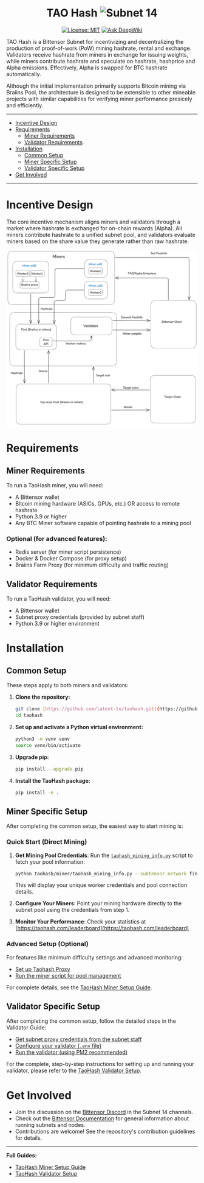 <div align="center">

# **TAO Hash** ![Subnet 14](https://img.shields.io/badge/Subnet-14_%CE%BE-blue)
[![License: MIT](https://img.shields.io/badge/License-MIT-yellow.svg)](https://opensource.org/licenses/MIT)
[![Ask DeepWiki](https://deepwiki.com/badge.svg)](https://deepwiki.com/latent-to/taohash)

</div>

TAO Hash is a Bittensor Subnet for incentivizing and decentralizing the production of proof-of-work (PoW) mining hashrate, rental and exchange. Validators receive hashrate from miners in exchange for issuing weights, while miners contribute hashrate and speculate on hashrate, hashprice and Alpha emissions. Effectively, Alpha is swapped for BTC hashrate automatically.

Although the initial implementation primarily supports Bitcoin mining via Braiins Pool, the architecture is designed to be extensible to other mineable projects with similar capabilities for verifying miner performance presicely and efficiently.

---
- [Incentive Design](#incentive-design)
- [Requirements](#requirements)
  - [Miner Requirements](#miner-requirements)
  - [Validator Requirements](#validator-requirements)
- [Installation](#installation)
  - [Common Setup](#common-setup)
  - [Miner Specific Setup](#miner-specific-setup)
  - [Validator Specific Setup](#validator-specific-setup)
- [Get Involved](#get-involved)
---

# Incentive Design
The core incentive mechanism aligns miners and validators through a market where hashrate is exchanged for on-chain rewards (Alpha). All miners contribute hashrate to a unified subnet pool, and validators evaluate miners based on the share value they generate rather than raw hashrate.

![TAO Hash Diagram](docs/images/incentive-design.png)

# Requirements

## Miner Requirements
To run a TaoHash miner, you will need:
- A Bittensor wallet
- Bitcoin mining hardware (ASICs, GPUs, etc.) OR access to remote hashrate
- Python 3.9 or higher
- Any BTC Miner software capable of pointing hashrate to a mining pool

### Optional (for advanced features):
- Redis server (for miner script persistence)
- Docker & Docker Compose (for proxy setup)
- Braiins Farm Proxy (for minimum difficulty and traffic routing)

## Validator Requirements
To run a TaoHash validator, you will need:
- A Bittensor wallet
- Subnet proxy credentials (provided by subnet staff)
- Python 3.9 or higher environment

# Installation

## Common Setup
These steps apply to both miners and validators:

1.  **Clone the repository:**
    ```bash
    git clone [https://github.com/latent-to/taohash.git](https://github.com/latent-to/taohash.git)
    cd taohash
    ```

2.  **Set up and activate a Python virtual environment:**
    ```bash
    python3 -m venv venv
    source venv/bin/activate
    ```

3.  **Upgrade pip:**
    ```bash
    pip install --upgrade pip
    ```

4.  **Install the TaoHash package:**
    ```bash
    pip install -e .
    ```

## Miner Specific Setup
After completing the common setup, the easiest way to start mining is:

### Quick Start (Direct Mining)
1. **Get Mining Pool Credentials**: Run the [`taohash_mining_info.py`](taohash/miner/taohash_mining_info.py) script to fetch your pool information:
   ```bash
   python taohash/miner/taohash_mining_info.py --subtensor.network finney --wallet.name WALLET_NAME --wallet.hotkey WALLET_HOTKEY
   ```
   This will display your unique worker credentials and pool connection details.

2. **Configure Your Miners**: Point your mining hardware directly to the subnet pool using the credentials from step 1.

3. **Monitor Your Performance**: Check your statistics at [https://taohash.com/leaderboard](https://taohash.com/leaderboard)

### Advanced Setup (Optional)
For features like minimum difficulty settings and advanced monitoring:
* [Set up Taohash Proxy](docs/running_miner.md#optional-proxy-setup)
* [Run the miner script for pool management](docs/running_miner.md#legacy-miner-script)

For complete details, see the [TaoHash Miner Setup Guide](docs/running_miner.md).

## Validator Specific Setup
After completing the common setup, follow the detailed steps in the Validator Guide:

* [Get subnet proxy credentials from the subnet staff](docs/running_validator.md#1-get-subnet-proxy-credentials)
* [Configure your validator (`.env` file)](docs/running_validator.md#4-configuration)
* [Run the validator (using PM2 recommended)](docs/running_validator.md#5-running-the-validator)

For the complete, step-by-step instructions for setting up and running your validator, please refer to the [TaoHash Validator Setup](docs/running_validator.md).

# Get Involved

- Join the discussion on the [Bittensor Discord](https://discord.com/invite/bittensor) in the Subnet 14 channels.
- Check out the [Bittensor Documentation](https://docs.bittensor.com/) for general information about running subnets and nodes.
- Contributions are welcome! See the repository's contribution guidelines for details.

---
**Full Guides:**
- [TaoHash Miner Setup Guide](docs/running_miner.md)
- [TaoHash Validator Setup](docs/running_validator.md) 
